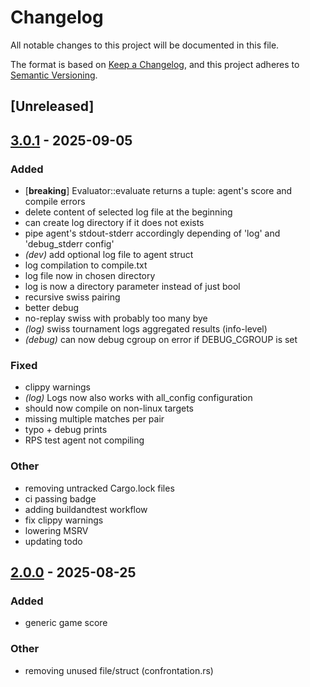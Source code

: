 # Changelog

All notable changes to this project will be documented in this file.

The format is based on [Keep a Changelog](https://keepachangelog.com/en/1.0.0/),
and this project adheres to [Semantic Versioning](https://semver.org/spec/v2.0.0.html).

## [Unreleased]

## [3.0.1](https://github.com/Atsuyo64/ai-tournament/compare/v2.0.0...v3.0.1) - 2025-09-05

### Added

- [**breaking**] Evaluator::evaluate returns a tuple: agent's score and compile errors
- delete content of selected log file at the beginning
- can create log directory if it does not exists
- pipe agent's stdout-stderr accordingly depending of 'log' and 'debug_stderr config'
- *(dev)* add optional log file to agent struct
- log compilation to compile.txt
- log file now in chosen directory
- log is now a directory parameter instead of just bool
- recursive swiss pairing
- better debug
- no-replay swiss with probably too many bye
- *(log)* swiss tournament logs aggregated results (info-level)
- *(debug)* can now debug cgroup on error if DEBUG_CGROUP is set

### Fixed

- clippy warnings
- *(log)* Logs now also works with all_config configuration
- should now compile on non-linux targets
- missing multiple matches per pair
- typo + debug prints
- RPS test agent not compiling

### Other

- removing untracked Cargo.lock files
- ci passing badge
- adding buildandtest workflow
- fix clippy warnings
- lowering MSRV
- updating todo

## [2.0.0](https://github.com/Atsuyo64/AI-agent-evaluator/compare/v1.0.0...v2.0.0) - 2025-08-25

### Added

- generic game score

### Other

- removing unused file/struct (confrontation.rs)
